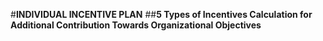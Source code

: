 #**INDIVIDUAL INCENTIVE PLAN**
##**5 Types of Incentives Calculation for Additional Contribution Towards Organizational Objectives**
